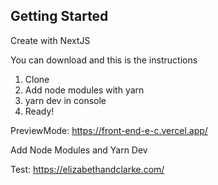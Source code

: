 ## Getting Started

Create with NextJS

You can download and this is the instructions

1. Clone
2. Add node modules with yarn 
3. yarn dev in console
4. Ready!

PreviewMode: https://front-end-e-c.vercel.app/

Add Node Modules and Yarn Dev

Test: https://elizabethandclarke.com/
